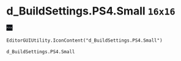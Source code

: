 # d_BuildSettings.PS4.Small `16x16`
<img src="/img/d_BuildSettings.PS4.Small.png" width=16 height=16>

``` CSharp
EditorGUIUtility.IconContent("d_BuildSettings.PS4.Small")
```
```
d_BuildSettings.PS4.Small
```
